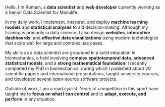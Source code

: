 Hello, I'm Romain, a **data scientist** and **web developer** currently working as a Senior Data Scientist for Manulife.

In my daily work, I implement, interpret, and deploy **machine learning models** and **statistical analyses** to aid decision-making. Although my training is primarily in data science, I also design **websites**, **interactive dashboards**, and **effective data visualizations** using modern technologies that scale well for large and complex use cases.

My skills as a data scientist are grounded in a solid education in biomechanics, a field involving **complex spatiotemporal data**, **advanced statistical models**, and a **strong mathematical foundation**. I recently completed my PhD in biomechanics, during which I published about 20 scientific papers and international presentations, taught university courses, and developed several open-source software projects.

Outside of work, I am a road cyclist. Years of competition in this sport have taught me to **focus on what I can control** and to **adapt, execute, and perform** in any situation.
